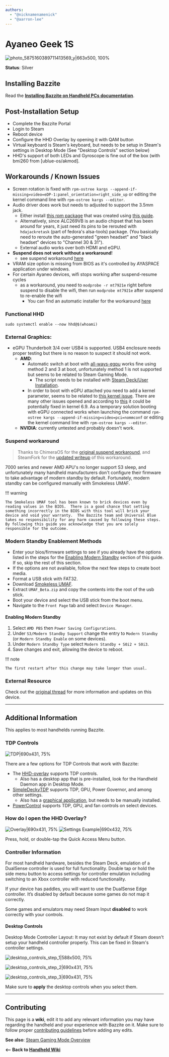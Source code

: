 ```yaml
---
authors:
  - "@nicknamenamenick"
  - "@aarron-lee"
---
```


<!-- ANCHOR: METADATA -->
<!--{"url_discourse": "https://universal-blue.discourse.group/docs?topic=2417", "fetched_at": "2024-09-03 16:43:20.646543+00:00"}-->
<!-- ANCHOR_END: METADATA -->

# Ayaneo Geek 1S

![photo_5875160389711413569_y|663x500, 100%](../../img/Ayaneo_Geek_1S.jpeg)

**Status**: Silver

## Installing Bazzite

Read the [**Installing Bazzite on Handheld PCs documentation**](/General/Installation_Guide/Installing_Bazzite_for_Handheld_PCs.md).

## Post-Installation Setup

- Complete the Bazzite Portal
- Login to Steam
- Reboot device
- Configure the HHD Overlay by opening it with QAM button
- Virtual keyboard is Steam's keyboard, but needs to be setup in Steam's settings in Desktop Mode (See "Desktop Controls" section below)
- HHD's support of both LEDs and Gyroscope is fine out of the box (with bmi260 from [ublue-os/akmod].

## Workarounds / Known Issues

- Screen rotation is fixed with `rpm-ostree kargs --append-if-missing=video=eDP-1:panel_orientation=right_side_up` or editing the kernel command line with `rpm-ostree kargs --editor`.
- Audio driver does work but needs to adjusted to support the 3.5mm jack.
  - Either install [this rpm package](https://drive.google.com/drive/folders/1ShnESXQ1aFQjbe0mVW5b6VBrfrgDA2O6?usp=sharing) that was created using [this guide](https://www.reddit.com/r/Fedora/comments/wir3cq/guide_adding_custom_files_to_the_root_filesystem/).
  - Alternatively, since ALC269VB is an audio chipset that has been around for years, it just need its pins to be rerouted with `hdajackretask` (part of fedora's alsa-tools) package. (You basically need to reroute the auto-generated "green headset" and "black headset" devices to "Channel 30 & 31").
  - External audio works over both HDMI and eGPU.
- **Suspend does not work without a workaround**!
  - see suspend workaround [here](#suspend-workaround)
- VRAM size option is missing from BIOS as it's controlled by AYASPACE application under windows.
- For certain Ayaneo devices, wifi stops working after suspend-resume cycles
  - as a workaround, you need to `modprobe -r mt7921e` right before suspend to disable the wifi, then run `modprobe mt7921e` after suspend to re-enable the wifi
    - You can find an automatic installer for the workaround [here](https://github.com/aarron-lee/gpd-win-tricks/tree/mt7921e_fix/suspend-fix)

### Functional HHD

```
sudo systemctl enable --now hhd@$(whoami)
```

### External Graphics:

- eGPU Thunderbolt 3/4 over USB4 is supported. USB4 enclosure needs proper testing but there is no reason to suspect it should not work.
  - **AMD**:
    - Automatic switch at boot with [all-ways-egpu](https://github.com/ewagner12/all-ways-egpu/tree/main) works fine using method 2 and 3 at boot, unfortunately method 1 is not supported but seems to be related to Steam Gaming Mode.
      - The script needs to be installed with [Steam Deck/User Installation](https://github.com/ewagner12/all-ways-egpu/tree/main?tab=readme-ov-file#steam-deckuser-installation).
    - In order to boot with eGPU attached you need to add a kernel parameter, seems to be related to [this kernel issue](https://lore.kernel.org/lkml/20240415163056.GP223006@ziepe.ca/). There are many other issues opened and according to [this](https://gitlab.freedesktop.org/drm/amd/-/issues/3182) it could be potentially fixed in kernel 6.9. As a temporary solution booting with eGPU connected works when launching the command `rpm-ostree kargs --append-if-missing=video=pci=nommconf` or editing the kernel command line with `rpm-ostree kargs --editor`.
  - **NVIDIA**: currently untested and probably doesn't work.

### Suspend workaround

> Thanks to ChimeraOS for the [original suspend workaround](https://github.com/ChimeraOS/chimeraos/wiki/Community-Guides#enabling-modern-sleep-on-7000-series-amd-hardware), and SteamFork for the [updated writeup](https://wiki.steamfork.org/troubleshooting/#enabling-modern-sleep-on-7000-series-amd-based-devices) of this workaround.

7000 series and newer AMD APU's no longer support S3 sleep, and unfortunately many handheld manufacturers don't configure their firmware to take advantage of modern standby by default. Fortunately, modern standby can be configured manually with Smokeless UMAF.

!!! warning
    
    The Smokeless UMAF tool has been known to brick devices even by reading values in the BIOS.  There is a good chance that setting something incorrectly in the BIOS with this tool will brick your device and void your warranty.  The Bazzite team and Universal Blue takes no responsibility for any harm caused by following these steps. By following this guide you acknowledge that you are solely responsible for the outcome.

### Modern Standby Enablement Methods

- Enter your bios/firmware settings to see if you already have the options listed in the steps for the [Enabling Modern Standby](https://universal-blue.discourse.group/t/ayaneo-handheld-compatibility/2417#p-5599-enabling-modern-standby-7) section of this guide. If so, skip the rest of this section.
- If the options are not available, follow the next few steps to create boot media.
- Format a USB stick with FAT32.
- Download [Smokeless UMAF](https://github.com/DavidS95/Smokeless_UMAF/raw/main/UMAF_BETA.zip).
- Extract `UMAF_Beta.zip` and copy the contents into the root of the usb stick.
- Boot your device and select the USB stick from the boot menu.
- Navigate to the `Front Page` tab and select `Device Manager`.

#### Enabling Modern Standby

1. Select `AMD PBS` then `Power Saving Configurations`.
2. Under `S3/Modern Standby Support` change the entry to `Modern Standby` (or `Modern Standby Enable` on some devices).
3. Under `Modern Standby Type` select `Modern Standby + S0i2 + S0i3`.
4. Save changes and exit, allowing the device to reboot.

!!! note 
    
    The first restart after this change may take longer than usual.

### External Resource

Check out the [original thread](https://universal-blue.discourse.group/t/ayaneo-geek-1s-2s-linux-bazzite-support-is-already-almost-there-lets-add-them-to-the-officially-supported-devices/1046) for more information and updates on this device.

<hr>

## Additional Information

This applies to most handhelds running Bazzite.

### TDP Controls

![TDP|690x431, 75%](../../img/TDP.jpeg)

There are a few options for TDP Controls that work with Bazzite:

- The [HHD-overlay](https://github.com/hhd-dev/hhd/blob/master/readme.md) supports TDP controls.
  - Also has a desktop app that is pre-installed, look for the Handheld Daemon app in Desktop Mode.
- [SimpleDeckyTDP](https://github.com/aarron-lee/SimpleDeckyTDP) supports TDP, GPU, Power Governor, and among other settings.
  - Also has a [graphical application](https://github.com/aarron-lee/SimpleDeckyTDP-Desktop), but needs to be manually installed.
- [PowerControl](https://github.com/mengmeet/PowerControl) supports TDP, GPU, and fan controls on select devices.

### How do I open the HHD Overlay?

![Overlay|690x431, 75%](../../img/HHD_Overlay.jpeg)
![Settings Example|690x432, 75%](../../img/HHD_Settings_Example.jpeg)

Press, hold, or double-tap the Quick Access Menu button.

### Controller Information

For most handheld hardware, besides the Steam Deck, emulation of a DualSense controller is used for full functionality. Double tap or hold the side menu button to access settings for controller emulation including switching to an Xbox controller with reduced functionality.

If your device has paddles, you will want to use the DualSense Edge controller. It’s disabled by default because some games do not map it correctly.

Some games and emulators may need Steam Input **disabled** to work correctly with your controls.

#### Desktop Controls

Desktop Mode Controller Layout: It may not exist by default if Steam doesn't setup your handheld controller properly. This can be fixed in Steam's controller settings.

![desktop_controls_step_1|588x500, 75%](../../img/handheld_desktop_controls_1.png)

![desktop_controls_step_2|690x431, 75%](../../img/handheld_desktop_controls_2.png)

![desktop_controls_step_3|690x431, 75%](../../img/handheld_desktop_controls_3.jpeg)

Make sure to **apply** the desktop controls when you select them.

<hr>

## Contributing

This page is a **wiki**, edit it to add any relevant information you may have regarding the handheld and your experience with Bazzite on it. Make sure to follow proper [contributing guidelines](https://docs.bazzite.gg/Advanced/contributing/) before adding any edits.

**See also**: [Steam Gaming Mode Overview](../Steam_Gaming_Mode.md)

**<-- Back to [Handheld Wiki](./index.md)**
